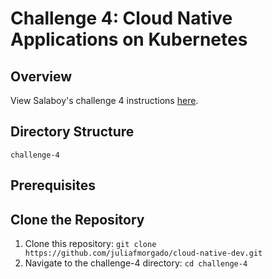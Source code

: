 # Challenge 4: Cloud Native Applications on Kubernetes

## Overview

View Salaboy's challenge 4 instructions [here](https://github.com/salaboy/cloud-native-dev/blob/main/4/README.md).

## Directory Structure

```
challenge-4
```

## Prerequisites


## Clone the Repository
1. Clone this repository: `git clone https://github.com/juliafmorgado/cloud-native-dev.git`
2. Navigate to the challenge-4 directory: `cd challenge-4`

